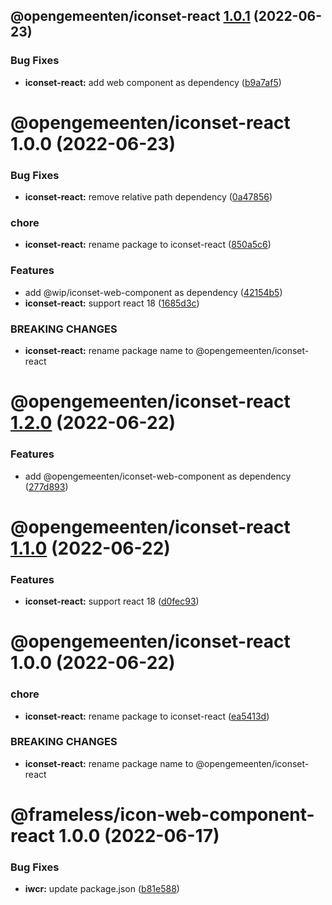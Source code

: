## @opengemeenten/iconset-react [1.0.1](https://github.com/frameless/iconset-npm/compare/@opengemeenten/iconset-react@1.0.0...@opengemeenten/iconset-react@1.0.1) (2022-06-23)


### Bug Fixes

* **iconset-react:** add web component as dependency ([b9a7af5](https://github.com/frameless/iconset-npm/commit/b9a7af5497be986dcd089caeb95919d272d2d88d))

# @opengemeenten/iconset-react 1.0.0 (2022-06-23)


### Bug Fixes

* **iconset-react:** remove relative path dependency ([0a47856](https://github.com/frameless/iconset-npm/commit/0a4785627b81fc8d2332bca81a1d0a5e320d517d))


### chore

* **iconset-react:** rename package to iconset-react ([850a5c6](https://github.com/frameless/iconset-npm/commit/850a5c6d52b7fbfba6f3c48ecc85008566425064))


### Features

* add @wip/iconset-web-component as dependency ([42154b5](https://github.com/frameless/iconset-npm/commit/42154b57327b798f00808c30e1e6985272902a9f))
* **iconset-react:** support react 18 ([1685d3c](https://github.com/frameless/iconset-npm/commit/1685d3ce0d6752e41b50cde8d322285017b5af7c))


### BREAKING CHANGES

* **iconset-react:** rename package name to @opengemeenten/iconset-react

# @opengemeenten/iconset-react [1.2.0](https://github.com/frameless/iconset-npm/compare/@opengemeenten/iconset-react@1.1.0...@opengemeenten/iconset-react@1.2.0) (2022-06-22)

### Features

- add @opengemeenten/iconset-web-component as dependency ([277d893](https://github.com/frameless/iconset-npm/commit/277d893be7f2529df3557713ab34fcb0583528d0))

# @opengemeenten/iconset-react [1.1.0](https://github.com/frameless/iconset-npm/compare/@opengemeenten/iconset-react@1.0.0...@opengemeenten/iconset-react@1.1.0) (2022-06-22)

### Features

- **iconset-react:** support react 18 ([d0fec93](https://github.com/frameless/iconset-npm/commit/d0fec939bd6245d9bc8553a4864329649158d14d))

# @opengemeenten/iconset-react 1.0.0 (2022-06-22)

### chore

- **iconset-react:** rename package to iconset-react ([ea5413d](https://github.com/frameless/iconset-npm/commit/ea5413dc9923f2048c3182bb645936ac63853c64))

### BREAKING CHANGES

- **iconset-react:** rename package name to @opengemeenten/iconset-react

# @frameless/icon-web-component-react 1.0.0 (2022-06-17)

### Bug Fixes

- **iwcr:** update package.json ([b81e588](https://github.com/frameless/opengemeenten-iconset/commit/b81e588699825c2b2c4b1a598f79786345108a22))
